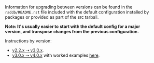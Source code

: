 Information for upgrading between versions can be found in the ``raddb/README.rst`` file included with the default configuration installed by packages or provided as part of the src tarball.

**Note: It's usually easier to start with the default config for a major version, and transpose changes from the previous configuration.**

Instructions by version:

- [v2.2.x ➝ v3.0.x](https://github.com/FreeRADIUS/freeradius-server/blob/v3.0.x/raddb/README.rst).
- [v3.0.x ➝ v4.0.x](https://github.com/FreeRADIUS/freeradius-server/blob/v4.0.x/raddb/README.rst) with worked examples [here](/upgrading/version4/).